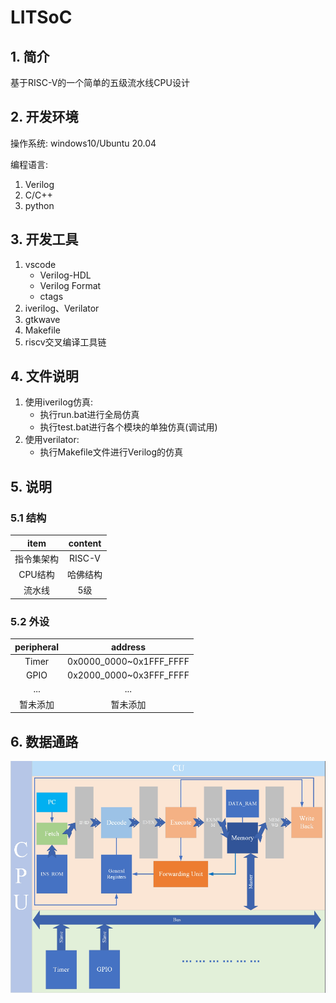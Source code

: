 # LITSoC
## 1. 简介
基于RISC-V的一个简单的五级流水线CPU设计
## 2. 开发环境
操作系统: windows10/Ubuntu 20.04

编程语言: 
1. Verilog
2. C/C++
3. python
## 3. 开发工具
1. vscode
    - Verilog-HDL
    - Verilog Format
    - ctags
2. iverilog、Verilator
3. gtkwave
4. Makefile
5. riscv交叉编译工具链
## 4. 文件说明
1. 使用iverilog仿真:
    - 执行run.bat进行全局仿真
    - 执行test.bat进行各个模块的单独仿真(调试用)
2. 使用verilator:
    - 执行Makefile文件进行Verilog的仿真

## 5. 说明

### 5.1 结构

<div align="center">

| item    | content|
|:---------: | :--------:|
|指令集架构 | RISC-V|
|CPU结构 | 哈佛结构|
|流水线 | 5级|

</div>

### 5.2 外设

<div align="center">

| peripheral | address|
|:---------: | :--------:|
|Timer | 0x0000_0000~0x1FFF_FFFF|
|GPIO | 0x2000_0000~0x3FFF_FFFF|
|...| ...|
|暂未添加|暂未添加|

</div>

## 6. 数据通路
<div align="center">

![alt text](pictures/CPU.png)

</div>